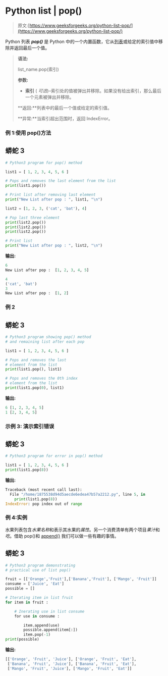 # Python list | pop()

> 原文:[https://www.geeksforgeeks.org/python-list-pop/](https://www.geeksforgeeks.org/python-list-pop/)

Python 列表 ***pop()*** 是 Python 中的一个内置函数，它从[列表](https://www.geeksforgeeks.org/python-list/)或给定的索引值中移除并返回最后一个值。

> **语法:**
> 
> list_name.pop(索引)
> 
> **参数:**
> 
> *   **索引** ( *可选*)–索引处的值被弹出并移除。如果没有给出索引，那么最后一个元素被弹出并移除。
> 
> **返回:**列表中的最后一个值或给定的索引值。
> 
> **异常:**当索引超出范围时，返回 IndexError。

### **例 1:使用 pop()方法**

## 蟒蛇 3

```py
# Python3 program for pop() method

list1 = [ 1, 2, 3, 4, 5, 6 ]

# Pops and removes the last element from the list
print(list1.pop())

# Print list after removing last element
print("New List after pop : ", list1, "\n")

list2 = [1, 2, 3, ('cat', 'bat'), 4]

# Pop last three element
print(list2.pop())
print(list2.pop())
print(list2.pop())

# Print list
print("New List after pop : ", list2, "\n")
```

**输出:**

```py
6
New List after pop :  [1, 2, 3, 4, 5] 

4
('cat', 'bat')
3
New List after pop :  [1, 2] 
```

### **例 2**

## 蟒蛇 3

```py
# Python3 program showing pop() method
# and remaining list after each pop

list1 = [ 1, 2, 3, 4, 5, 6 ]

# Pops and removes the last
# element from the list
print(list1.pop(), list1)

# Pops and removes the 0th index
# element from the list
print(list1.pop(0), list1)
```

**输出:**

```py
6 [1, 2, 3, 4, 5]
1 [2, 3, 4, 5]
```

### **示例 3:** 演示索引错误

## 蟒蛇 3

```py
# Python3 program for error in pop() method

list1 = [ 1, 2, 3, 4, 5, 6 ]
print(list1.pop(8))
```

**输出:**

```py
Traceback (most recent call last):
  File "/home/1875538d94d5aecde6edea47b57a2212.py", line 5, in 
    print(list1.pop(8))
IndexError: pop index out of range
```

### **例 4:实例**

水果列表包含*水果名称*和表示其水果的*属性*。另一个消费清单有两个项目*果汁*和*吃*。借助 pop()和 [append()](https://www.geeksforgeeks.org/append-extend-python/) 我们可以做一些有趣的事情。

## 蟒蛇 3

```py
# Python3 program demonstrating
# practical use of list pop()

fruit = [['Orange','Fruit'],['Banana','Fruit'], ['Mango', 'Fruit']]
consume = ['Juice', 'Eat']
possible = []

# Iterating item in list fruit
for item in fruit :

    # Inerating use in list consume
    for use in consume :

        item.append(use)
        possible.append(item[:])
        item.pop(-1)
print(possible)
```

**输出:**

```py
[['Orange', 'Fruit', 'Juice'], ['Orange', 'Fruit', 'Eat'],
 ['Banana', 'Fruit', 'Juice'], ['Banana', 'Fruit', 'Eat'],
 ['Mango', 'Fruit', 'Juice'], ['Mango', 'Fruit', 'Eat']]
```